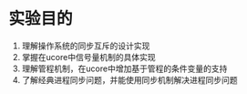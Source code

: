 # 实验目的

1. 理解操作系统的同步互斥的设计实现
2. 掌握在ucore中信号量机制的具体实现
3. 理解管程机制，在ucore中增加基于管程的条件变量的支持
4. 了解经典进程同步问题，并能使用同步机制解决进程同步问题

